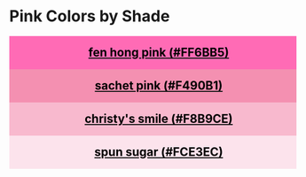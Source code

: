 <!--suppress HtmlUnknownTarget -->
<style>
  div.color-block {
    text-align: center;
  }

  .color-block {
    width: 100%;
    margin: 0;
    padding: 0.5em;
  }

  .black-pass {
    color: black;
  }

  .white-pass {
    color: white;
  }
</style>

# Pink Colors by Shade

<div class="color-block" style="background: #FF6BB5;">
  <a href="./pink-colors.html#fen-hong-pink-ff6bb5" target="_blank" rel="noopener noreferrer">
    <h2 class="color-block black-pass">fen hong pink (#FF6BB5)</h2>
  </a>
</div>

<div class="color-block" style="background: #F490B1;">
  <a href="./pink-colors.html#sachet-pink-f490b1" target="_blank" rel="noopener noreferrer">
    <h2 class="color-block black-pass">sachet pink (#F490B1)</h2>
  </a>
</div>

<div class="color-block" style="background: #F8B9CE;">
  <a href="./pink-colors.html#christys-smile-f8b9ce" target="_blank" rel="noopener noreferrer">
    <h2 class="color-block black-pass">christy's smile (#F8B9CE)</h2>
  </a>
</div>

<div class="color-block" style="background: #FCE3EC;">
  <a href="./pink-colors.html#spun-sugar-fce3ec" target="_blank" rel="noopener noreferrer">
    <h2 class="color-block black-pass">spun sugar (#FCE3EC)</h2>
  </a>
</div>
